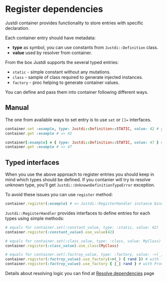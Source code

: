 # Register dependencies

Justdi container provides functionality to store entries with specific declaration.

Each container entry should have metadata:
* **type** as symbol, you can use constants from `Justdi::Definition` class.
* **value** used by resolver from container.

From the box Justdi supports the several typed entries:

* `static` - simple constant without any mutations.
* `class` - sample of class required to generate injected instances.
* `factory` - proc helping to generate container values.

You can define and pass them into container following different ways.

## Manual

The one from available ways to set entry is to use `set` or `[]=` interfaces.

```ruby
container.set :example, type: Justdi::Definition::STATIC, value: 42 # you can use symbol type :static
container.get :example # => 42

container[:example] = { type: Justdi::Definition::STATIC, value: 47 } # the same behaviour
container.get :example # => 47
```

## Typed interfaces

When you use the above approach to register entries you should keep in mind which types should be defined.
If you contanier will try to resolve unknown type, you'll get `Justdi::UnknownDefinitionTypeError` exception.

To avoid these issues you can use `register` method:

```ruby
container.register(:example) # => Justdi::RegisterHandler instance binding to container storage.
```

`Justdi::RegisterHandler` provides interfaces to define entries for each types using simple methods:

```ruby
# equals for container.set(:constant_value, type: :static, value: 42)
container.register(:constant_value).use_value(42)

# equals for container.set(:class_value, type: :class, value: MyClass)
container.register(:class_value).use_class(MyClass)

# equals for container.set(:factroy_value, type: :factory, value: ->(_) { rand })
container.register(:factroy_value).use_factory(->(_) { rand }) # with lambda
container.register(:factroy_value).use_factory { |_| rand } # with Proc
```

Details about resolving logic you can find at [Resolve dependencies](./resolve-dependencies.md) page
